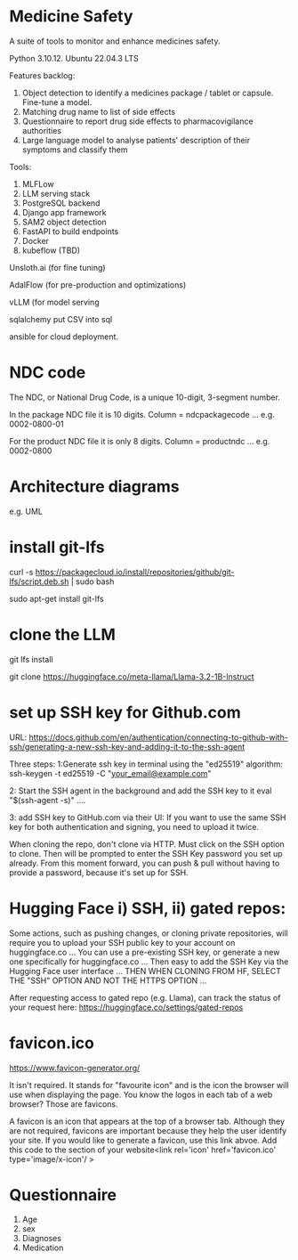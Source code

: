 # Medicine Safety

A suite of tools to monitor and enhance medicines safety.

Python 3.10.12. Ubuntu 22.04.3 LTS

Features backlog:
1. Object detection to identify a medicines package / tablet or capsule. Fine-tune a model.
2. Matching drug name to list of side effects
3. Questionnaire to report drug side effects to pharmacovigilance authorities
4. Large language model to analyse patients' description of their symptoms and classify them

Tools:
1. MLFLow
2. LLM serving stack
3. PostgreSQL backend
4. Django app framework
5. SAM2 object detection
6. FastAPI to build endpoints
7. Docker
8. kubeflow (TBD)

Unsloth.ai (for fine tuning)

AdalFlow (for pre-production and optimizations)

vLLM (for model serving

sqlalchemy put CSV into sql

ansible for cloud deployment.

# NDC code
The NDC, or National Drug Code, is a unique 10-digit, 3-segment number.

In the package NDC file it is 10 digits. Column = ndcpackagecode ... e.g. 0002-0800-01

For the product NDC file it is only 8 digits. Column = productndc ... e.g. 0002-0800

# Architecture diagrams
e.g. UML


# install git-lfs
curl -s https://packagecloud.io/install/repositories/github/git-lfs/script.deb.sh | sudo bash

sudo apt-get install git-lfs
# clone the LLM
git lfs install

git clone https://huggingface.co/meta-llama/Llama-3.2-1B-Instruct

# set up SSH key for Github.com

URL: https://docs.github.com/en/authentication/connecting-to-github-with-ssh/generating-a-new-ssh-key-and-adding-it-to-the-ssh-agent

Three steps:
1:Generate ssh key in terminal using the "ed25519" algorithm:
ssh-keygen -t ed25519 -C "your_email@example.com"

2: Start the SSH agent in the background and add the SSH key to it
eval "$(ssh-agent -s)"
....

3: add SSH key to GitHub.com via their UI:
If you want to use the same SSH key for both authentication and signing, you need to upload it twice.

When cloning the repo, don't clone via HTTP. Must click on the SSH option to clone. Then will be prompted to enter the SSH Key password you set up already. From this moment forward, you can push & pull without having to provide a password, because it's set up for SSH.

# Hugging Face i) SSH, ii) gated repos:

Some actions, such as pushing changes, or cloning private repositories, will require you to upload your SSH public key to your account on huggingface.co ... You can use a pre-existing SSH key, or generate a new one specifically for huggingface.co ... Then easy to add the SSH Key via the Hugging Face user interface ... THEN WHEN CLONING FROM HF, SELECT THE "SSH" OPTION AND NOT THE HTTPS OPTION ...

After requesting access to gated repo (e.g. Llama), can track the status of your request here: https://huggingface.co/settings/gated-repos

# favicon.ico 
https://www.favicon-generator.org/

It isn't required. It stands for "favourite icon" and is the icon the browser will use when displaying the page. You know the logos in each tab of a web browser? Those are favicons.

A favicon is an icon that appears at the top of a browser tab. Although they are not required, favicons are important because they help the user identify your site. If you would like to generate a favicon, use this link abvoe. Add this code to the section of your website<link rel='icon' href='favicon.ico' type='image/x-icon'/ >

# Questionnaire
1. Age
2. sex
3. Diagnoses
4. Medication

